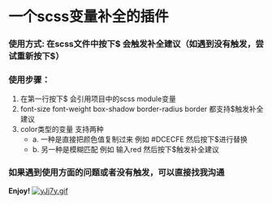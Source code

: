 # 一个scss变量补全的插件
### 使用方式: 在scss文件中按下$ 会触发补全建议（如遇到没有触发，尝试重新按下$）

### 使用步骤：
1. 在第一行按下$ 会引用项目中的scss module变量
2. font-size font-weight box-shadow border-radius border 都支持$触发补全建议
3. color类型的变量 支持两种
   - a. 一种是直接把颜色值复制过来 例如 #DCECFE 然后按下$进行替换
   - b. 另一种是模糊匹配 例如 输入red 然后按下$触发补全建议

### 如果遇到使用方面的问题或者没有触发，可以直接找我沟通

**Enjoy!**
[![yJj7y.gif](https://file.qingflow.com/uploads/file/99befb45-b04b-448a-8559-e9146df41d7c.gif)](https://file.qingflow.com/uploads/file/99befb45-b04b-448a-8559-e9146df41d7c.gif)
